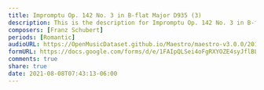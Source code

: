 ```yaml
---
title: Impromptu Op. 142 No. 3 in B-flat Major D935 (3)
description: This is the description for Impromptu Op. 142 No. 3 in B-flat Major D935 by Franz Schubert
composers: [Franz Schubert]
periods: [Romantic]
audioURL: https://OpenMusicDataset.github.io/Maestro/maestro-v3.0.0/2013/ORIG-MIDI_01_7_8_13_Group__MID--AUDIO_02_R2_2013_wav--1.midi
formURL: https://docs.google.com/forms/d/e/1FAIpQLSei4oFgRXYOZE4syJflBL1Yc_fXM1L6FytCYi6r4D7dVDfjjA/viewform
comments: true
share: true
date: 2021-08-08T07:43:13-06:00
---
```


